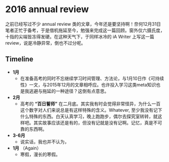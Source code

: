 # 2016 annual review 

之前已经写过不少 annual review 类的文章，今年还是要坚持啊！奈何12月31日笔者正忙于备考，于是借机拖延至今，勉强来完成这一篇回顾。窗外仅六摄氏度，十指的尖端皆冻得发硬。在这种天气下，于同样冰冷的 iA Writer 上写这一篇 review，说是冷静异常，倒也不过分呢。

## Timeline

- **1月**
	- 在准备高考的同时不忘继续学习时间管理、方法论，与1月10日作《可持续性》一文，与2015年12月的文章相呼应。也许投入学习这类meta知识也是我逃避与拖延的一种途径？这倒有点意思。
- **2月**
	- 高考的 **“百日誓师”** 在二月底。其实我有时会觉得非常怪异，为什么一百这个数字对人们来说总是有这样特殊的含义。Whatever, 至少我没有记下什么特殊的东西。白天认真学习，晚上跑跑步，偶尔去探究室转转，就这样吧。其实故事应该还是有的，但没有记就是没有记啊。记忆，真是不可靠的东西啊。
- **3-6月**
	- 说实话，我也并不认为，
- **1月** （Again）
	- 寒假，漫长的寒假。